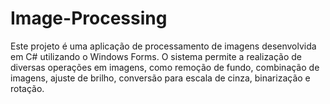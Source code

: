 # Image-Processing
Este projeto é uma aplicação de processamento de imagens desenvolvida em C# utilizando o Windows Forms. O sistema permite a realização de diversas operações em imagens, como remoção de fundo, combinação de imagens, ajuste de brilho, conversão para escala de cinza, binarização e rotação.

